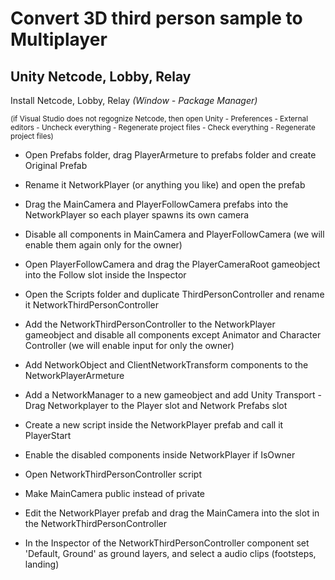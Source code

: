 # Convert 3D third person sample to Multiplayer
## Unity Netcode, Lobby, Relay

Install Netcode, Lobby, Relay *(Window - Package Manager)*

<sub>(if Visual Studio does not regognize Netcode, then open Unity - Preferences - External editors - Uncheck everything - Regenerate project files - Check everything - Regenerate project files)</sub>

- Open Prefabs folder, drag PlayerArmeture to prefabs folder and create Original Prefab
- Rename it NetworkPlayer (or anything you like) and open the prefab
- Drag the MainCamera and PlayerFollowCamera prefabs into the NetworkPlayer so each player spawns its own camera
- Disable all components in MainCamera and PlayerFollowCamera (we will enable them again only for the owner)
- Open PlayerFollowCamera and drag the PlayerCameraRoot gameobject into the Follow slot inside the Inspector


- Open the Scripts folder and duplicate ThirdPersonController and rename it NetworkThirdPersonController
- Add the NetworkThirdPersonController to the NetworkPlayer gameobject and disable all components except Animator and Character Controller (we will enable input for only the owner)
- Add NetworkObject and ClientNetworkTransform components to the NetworkPlayerArmeture
- Add a NetworkManager to a new gameobject and add Unity Transport - Drag Networkplayer to the Player slot and Network Prefabs slot

- Create a new script inside the NetworkPlayer prefab and call it PlayerStart
- Enable the disabled components inside NetworkPlayer if IsOwner

- Open NetworkThirdPersonController script
- Make MainCamera public instead of private
- Edit the NetworkPlayer prefab and drag the MainCamera into the slot in the NetworkThirdPersonController
- In the Inspector of the NetworkThirdPersonController component set 'Default, Ground' as ground layers, and select a audio clips (footsteps, landing)
